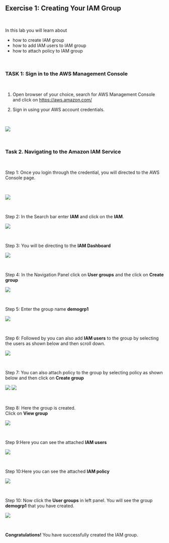 ## Exercise 1: Creating Your IAM Group

<br>

In this lab you will learn about 
- how to create IAM group
- how to add IAM users to IAM group
- how to attach policy to IAM group

<br>

### TASK 1: Sign in to the AWS Management Console

<br>

1. Open browser of your choice, search for AWS Management Console and click on https://aws.amazon.com/

2. Sign in using your AWS account credentials.

<br>

![](./IAMImages/Screenshot_1.png)

<br>

### Task 2. Navigating to the Amazon IAM Service

<br>

Step 1: Once you login through the credential, you will directed to the AWS Console page.

<br>

![](./IAMImages/Screenshot_2.png)

<br>

Step 2: In the Search bar enter **IAM** and click on the **IAM**.
<br>

![](./IAMImages/Screenshot_3.png)

<br>

Step 3: You will be directing to the **IAM Dashboard**
<br>

![](./IAMImages/Screenshot_4.png)

<br>

Step 4: In the Navigation Panel click on **User groups** and the click on **Create group**
<br>

![](./IAMImages/Screenshot_5.png)

<br>

Step 5: Enter the group name **demogrp1**
<br>

![](./IAMImages/Screenshot_6.png)

<br>

Step 6: Followed by you can also add **IAM users** to the group by selecting the users as shown below and then scroll down.
<br>

![](./IAMImages/Screenshot_7.png)

<br>

Step 7: You can also attach policy to the group by selecting policy as shown below and then click on **Create group**
<br>

![](./IAMImages/Screenshot_8.png)
![](./IAMImages/Screenshot_9.png)

<br>

Step 8: Here the group is created.
<br>
 Click on **View group**
 <br>

![](./IAMImages/Screenshot_10.png)

<br>

Step 9:Here you can see the attached **IAM users**
<br>

![](./IAMImages/Screenshot_11.png)

<br>

Step 10:Here you can see the attached **IAM policy**
<br>

![](./IAMImages/Screenshot_12.png)

<br>

Step 10: Now click the **User groups** in left panel. You will see the group **demogrp1** that you have created.
<br>

![](./IAMImages/Screenshot_13.png)

<br>

**Congratulations!** You have successfully created the IAM group.